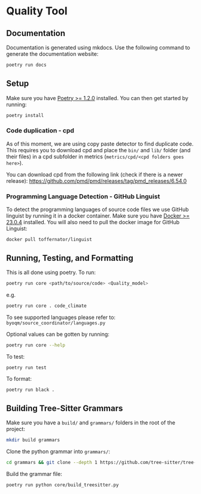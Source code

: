# Quality Tool
## Documentation
 Documentation is generated using mkdocs. Use the following command to generate the documentation website:
 ```sh
 poetry run docs
 ```
## Setup

Make sure you have [Poetry >= 1.2.0](https://python-poetry.org/docs/) installed.
You can then get started by running:

```sh
poetry install
```

### Code duplication - cpd

As of this moment, we are using copy paste detector to find duplicate code.
This requires you to download cpd and place the `bin/` and `lib/` folder (and their files) in a cpd subfolder in metrics (`metrics/cpd/<cpd folders goes here>`).

You can download cpd from the following link (check if there is a newer release): https://github.com/pmd/pmd/releases/tag/pmd_releases/6.54.0

### Programming Language Detection - GitHub Linguist

To detect the programming languages of source code files we use GitHub linguist by running it in a docker container. 
Make sure you have [Docker >= 23.0.4](https://docs.docker.com/) installed.
You will also need to pull the docker image for GitHub Linguist:

```shell
docker pull toffernator/linguist
```

## Running, Testing, and Formatting

This is all done using poetry. To run:

```sh
poetry run core <path/to/source/code> <Quality_model>
```
e.g.
```sh
poetry run core . code_climate
```

To see supported languages please refer to: `byoqm/source_coordinator/languages.py`

Optional values can be gotten by running: 

```sh
poetry run core --help
```

To test:

```sh
poetry run test
```

To format:

```
poetry run black .
```


## Building Tree-Sitter Grammars

Make sure you have a `build/` and `grammars/` folders in the root of the project:

```sh
mkdir build grammars
```

Clone the python grammar into `grammars/`:


```sh
cd grammars && git clone --depth 1 https://github.com/tree-sitter/tree-sitter-python && git clone --depth 1 https://github.com/tree-sitter/tree-sitter-c-sharp && git clone --depth 1 https://github.com/tree-sitter/tree-sitter-java && cd -
```

Build the grammar file:

```sh
poetry run python core/build_treesitter.py
```
